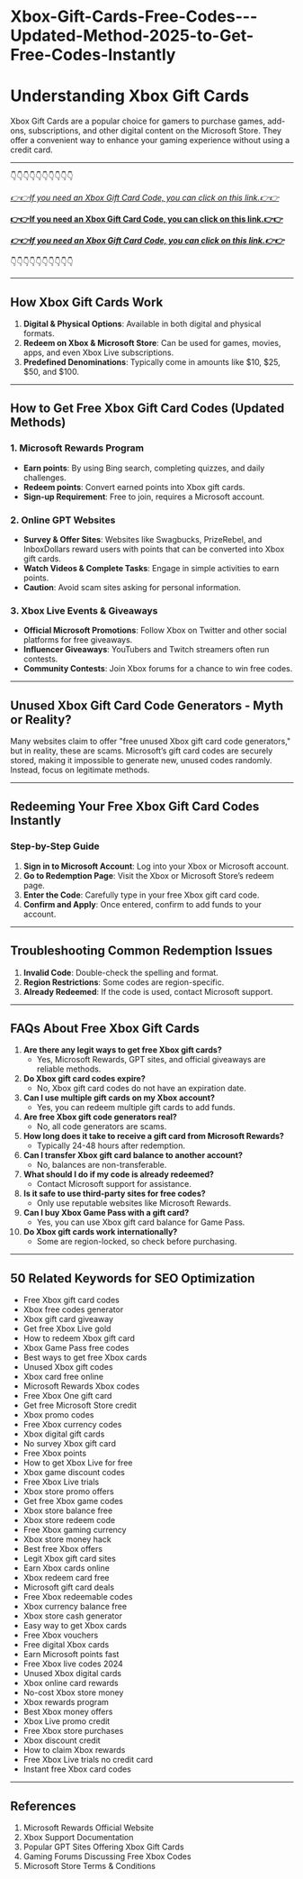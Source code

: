 # Xbox-Gift-Cards-Free-Codes---Updated-Method-2025-to-Get-Free-Codes-Instantly

# Understanding Xbox Gift Cards

Xbox Gift Cards are a popular choice for gamers to purchase games, add-ons, subscriptions, and other digital content on the Microsoft Store. They offer a convenient way to enhance your gaming experience without using a credit card.

---

👇👇👇👇👇👇👇👇👇👇

*[👉👉If you need an Xbox Gift Card Code, you can click on this link.👉👉](https://offer-hub.sannir.xyz/xbox)*

**[👉👉If you need an Xbox Gift Card Code, you can click on this link.👉👉](https://offer-hub.sannir.xyz/xbox)**

***[👉👉If you need an Xbox Gift Card Code, you can click on this link.👉👉](https://offer-hub.sannir.xyz/xbox)***





👇👇👇👇👇👇👇👇👇👇

---

## How Xbox Gift Cards Work

1. **Digital & Physical Options**: Available in both digital and physical formats.
2. **Redeem on Xbox & Microsoft Store**: Can be used for games, movies, apps, and even Xbox Live subscriptions.
3. **Predefined Denominations**: Typically come in amounts like $10, $25, $50, and $100.

---

## How to Get Free Xbox Gift Card Codes (Updated Methods)

### 1. Microsoft Rewards Program
- **Earn points**: By using Bing search, completing quizzes, and daily challenges.
- **Redeem points**: Convert earned points into Xbox gift cards.
- **Sign-up Requirement**: Free to join, requires a Microsoft account.

### 2. Online GPT Websites
- **Survey & Offer Sites**: Websites like Swagbucks, PrizeRebel, and InboxDollars reward users with points that can be converted into Xbox gift cards.
- **Watch Videos & Complete Tasks**: Engage in simple activities to earn points.
- **Caution**: Avoid scam sites asking for personal information.

### 3. Xbox Live Events & Giveaways
- **Official Microsoft Promotions**: Follow Xbox on Twitter and other social platforms for free giveaways.
- **Influencer Giveaways**: YouTubers and Twitch streamers often run contests.
- **Community Contests**: Join Xbox forums for a chance to win free codes.

---

## Unused Xbox Gift Card Code Generators - Myth or Reality?

Many websites claim to offer "free unused Xbox gift card code generators," but in reality, these are scams. Microsoft’s gift card codes are securely stored, making it impossible to generate new, unused codes randomly. Instead, focus on legitimate methods.

---

## Redeeming Your Free Xbox Gift Card Codes Instantly

### Step-by-Step Guide
1. **Sign in to Microsoft Account**: Log into your Xbox or Microsoft account.
2. **Go to Redemption Page**: Visit the Xbox or Microsoft Store’s redeem page.
3. **Enter the Code**: Carefully type in your free Xbox gift card code.
4. **Confirm and Apply**: Once entered, confirm to add funds to your account.

---

## Troubleshooting Common Redemption Issues

1. **Invalid Code**: Double-check the spelling and format.
2. **Region Restrictions**: Some codes are region-specific.
3. **Already Redeemed**: If the code is used, contact Microsoft support.

---

## FAQs About Free Xbox Gift Cards

1. **Are there any legit ways to get free Xbox gift cards?**
   - Yes, Microsoft Rewards, GPT sites, and official giveaways are reliable methods.
2. **Do Xbox gift card codes expire?**
   - No, Xbox gift card codes do not have an expiration date.
3. **Can I use multiple gift cards on my Xbox account?**
   - Yes, you can redeem multiple gift cards to add funds.
4. **Are free Xbox gift code generators real?**
   - No, all code generators are scams.
5. **How long does it take to receive a gift card from Microsoft Rewards?**
   - Typically 24-48 hours after redemption.
6. **Can I transfer Xbox gift card balance to another account?**
   - No, balances are non-transferable.
7. **What should I do if my code is already redeemed?**
   - Contact Microsoft support for assistance.
8. **Is it safe to use third-party sites for free codes?**
   - Only use reputable websites like Microsoft Rewards.
9. **Can I buy Xbox Game Pass with a gift card?**
   - Yes, you can use Xbox gift card balance for Game Pass.
10. **Do Xbox gift cards work internationally?**
    - Some are region-locked, so check before purchasing.

---

## 50 Related Keywords for SEO Optimization

- Free Xbox gift card codes
- Xbox free codes generator
- Xbox gift card giveaway
- Get free Xbox Live gold
- How to redeem Xbox gift card
- Xbox Game Pass free codes
- Best ways to get free Xbox cards
- Unused Xbox gift codes
- Xbox card free online
- Microsoft Rewards Xbox codes
- Free Xbox One gift card
- Get free Microsoft Store credit
- Xbox promo codes
- Free Xbox currency codes
- Xbox digital gift cards
- No survey Xbox gift card
- Free Xbox points
- How to get Xbox Live for free
- Xbox game discount codes
- Free Xbox Live trials
- Xbox store promo offers
- Get free Xbox game codes
- Xbox store balance free
- Xbox store redeem code
- Free Xbox gaming currency
- Xbox store money hack
- Best free Xbox offers
- Legit Xbox gift card sites
- Earn Xbox cards online
- Xbox redeem card free
- Microsoft gift card deals
- Free Xbox redeemable codes
- Xbox currency balance free
- Xbox store cash generator
- Easy way to get Xbox cards
- Free Xbox vouchers
- Free digital Xbox cards
- Earn Microsoft points fast
- Free Xbox live codes 2024
- Unused Xbox digital cards
- Xbox online card rewards
- No-cost Xbox store money
- Xbox rewards program
- Best Xbox money offers
- Xbox Live promo credit
- Free Xbox store purchases
- Xbox discount credit
- How to claim Xbox rewards
- Free Xbox Live trials no credit card
- Instant free Xbox card codes

---

## References

1. Microsoft Rewards Official Website
2. Xbox Support Documentation
3. Popular GPT Sites Offering Xbox Gift Cards
4. Gaming Forums Discussing Free Xbox Codes
5. Microsoft Store Terms & Conditions

